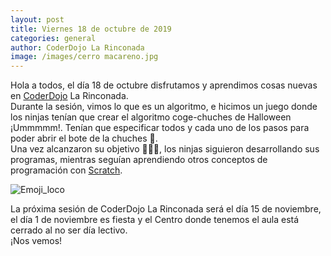```yaml
---
layout: post
title: Viernes 18 de octubre de 2019 
categories: general
author: CoderDojo La Rinconada
image: /images/cerro macareno.jpg
---
```




Hola a todos, el día 18 de octubre disfrutamos y aprendimos cosas nuevas en [CoderDojo](https://coderdojo.com/es-ES) La Rinconada.<br> 
Durante la sesión, vimos lo que es un algoritmo, e hicimos un juego donde los ninjas tenían que crear el algoritmo coge-chuches de Halloween ¡Ummmmm!. Tenían que especificar todos y cada uno de los pasos para poder abrir el bote de la chuches 🤔️.
<br>Una vez alcanzaron su objetivo 🍬️🍡️🍫️, los ninjas siguieron desarrollando sus programas, mientras seguían aprendiendo otros conceptos de programación con [Scratch](https://scratch.mit.edu). 

![Emoji_loco]({{site.baseurl}}/images/loco.png)


La próxima sesión de CoderDojo La Rinconada será el día 15 de noviembre, el día 1 de noviembre es fiesta y el Centro donde tenemos el aula está cerrado al no ser día lectivo.<br> ¡Nos vemos!



